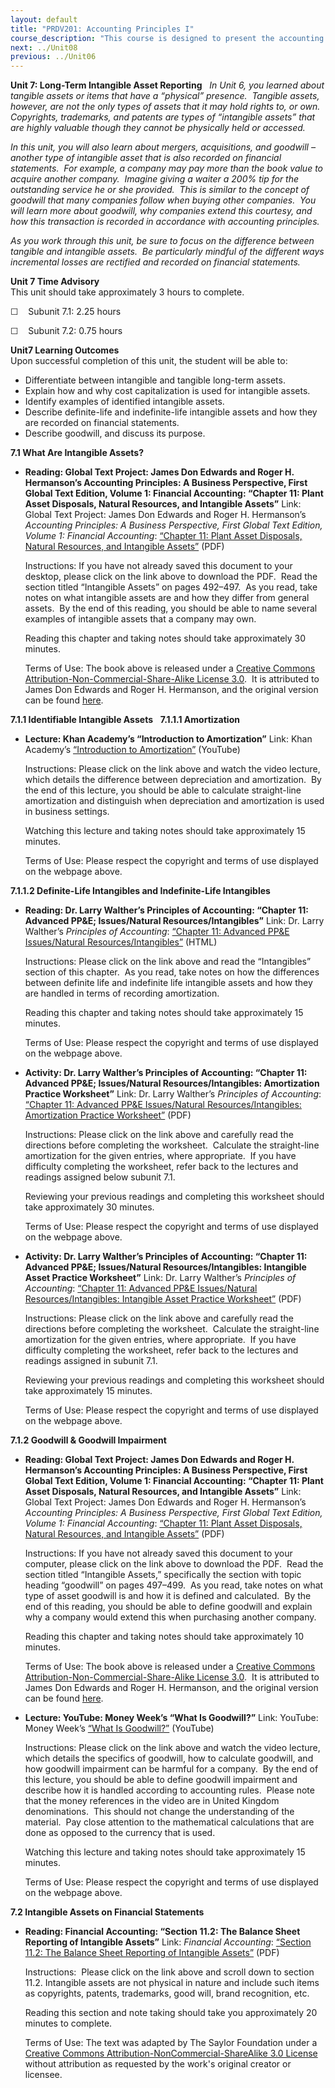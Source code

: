 ```yaml
---
layout: default
title: "PRDV201: Accounting Principles I"
course_description: "This course is designed to present the accounting cycle in an accessible and logical manner. It will provide you with a solid understanding of basic accounting principles and will introduce you to financial statement analysis."
next: ../Unit08
previous: ../Unit06
---
```

**Unit 7: Long-Term Intangible Asset Reporting** <span id="7"></span> 
*In Unit 6, you learned about tangible assets or items that have a
“physical” presence.  Tangible assets, however, are not the only types
of assets that it may hold rights to, or own.  Copyrights, trademarks,
and patents are types of “intangible assets” that are highly valuable
though they cannot be physically held or accessed.*  
  
 *In this unit, you will also learn about mergers, acquisitions, and
goodwill – another type of intangible asset that is also recorded on
financial statements.  For example, a company may pay more than the book
value to acquire another company.  Imagine giving a waiter a 200% tip
for the outstanding service he or she provided.  This is similar to the
concept of goodwill that many companies follow when buying other
companies.  You will learn more about goodwill, why companies extend
this courtesy, and how this transaction is recorded in accordance with
accounting principles.*  
  
 *As you work through this unit, be sure to focus on the difference
between tangible and intangible assets.  Be particularly mindful of the
different ways incremental losses are rectified and recorded on
financial statements.*

**Unit 7 Time Advisory**  
This unit should take approximately 3 hours to complete.  
  
 ☐    Subunit 7.1: 2.25 hours  
  
 ☐    Subunit 7.2: 0.75 hours

**Unit7 Learning Outcomes**  
Upon successful completion of this unit, the student will be able to:
-   Differentiate between intangible and tangible long-term assets.
-   Explain how and why cost capitalization is used for intangible
    assets.
-   Identify examples of identified intangible assets.
-   Describe definite-life and indefinite-life intangible assets and how
    they are recorded on financial statements.
-   Describe goodwill, and discuss its purpose.

**7.1 What Are Intangible Assets?** <span id="7.1"></span> 
-   **Reading: Global Text Project: James Don Edwards and Roger H.
    Hermanson’s Accounting Principles: A Business Perspective, First
    Global Text Edition, Volume 1: Financial Accounting: “Chapter 11:
    Plant Asset Disposals, Natural Resources, and Intangible Assets”**
    Link: Global Text Project: James Don Edwards and Roger H.
    Hermanson’s *Accounting Principles: A Business Perspective, First
    Global Text Edition, Volume 1: Financial Accounting*: [“Chapter 11:
    Plant Asset Disposals, Natural Resources, and Intangible
    Assets”](https://resources.saylor.org/wwwresources/archived/site/wp-content/uploads/2012/10/Accounting-Principles-Vol.-1.pdf)
    (PDF)  
      
     Instructions: If you have not already saved this document to your
    desktop, please click on the link above to download the PDF.  Read
    the section titled “Intangible Assets” on pages 492–497.  As you
    read, take notes on what intangible assets are and how they differ
    from general assets.  By the end of this reading, you should be able
    to name several examples of intangible assets that a company may
    own.  
      
     Reading this chapter and taking notes should take approximately 30
    minutes.  
      
     Terms of Use: The book above is released under a [Creative Commons
    Attribution-Non-Commercial-Share-Alike License
    3.0](http://creativecommons.org/licenses/by-nc-sa/3.0/).  It is
    attributed to James Don Edwards and Roger H. Hermanson, and the
    original version can be found
    [here](http://dl.dropbox.com/u/31779972/Accounting%20Principles%20Vol.%201.pdf).

**7.1.1 Identifiable Intangible Assets** <span id="7.1.1"></span> 
**7.1.1.1 Amortization** <span id="7.1.1.1"></span> 
-   **Lecture: Khan Academy’s “Introduction to Amortization”**
    Link: Khan Academy’s [“Introduction to
    Amortization”](http://www.youtube.com/watch?v=XfR3JSkSkJM)
    (YouTube)  
      
     Instructions: Please click on the link above and watch the video
    lecture, which details the difference between depreciation and
    amortization.  By the end of this lecture, you should be able to
    calculate straight-line amortization and distinguish when
    depreciation and amortization is used in business settings.  
      
     Watching this lecture and taking notes should take approximately 15
    minutes.  
      
     Terms of Use: Please respect the copyright and terms of use
    displayed on the webpage above.

**7.1.1.2 Definite-Life Intangibles and Indefinite-Life Intangibles**
<span id="7.1.1.2"></span> 
-   **Reading: Dr. Larry Walther’s Principles of Accounting: “Chapter
    11: Advanced PP&E; Issues/Natural Resources/Intangibles”**
    Link: Dr. Larry Walther’s *Principles of Accounting*: [“Chapter 11:
    Advanced PP&E Issues/Natural
    Resources/Intangibles”](http://www.principlesofaccounting.com/chapter11/chapter11.html)
    (HTML)  
      
     Instructions: Please click on the link above and read the
    “Intangibles” section of this chapter.  As you read, take notes on
    how the differences between definite life and indefinite life
    intangible assets and how they are handled in terms of recording
    amortization.  
      
     Reading this chapter and taking notes should take approximately 15
    minutes.  
      
     Terms of Use: Please respect the copyright and terms of use
    displayed on the webpage above.

-   **Activity: Dr. Larry Walther’s Principles of Accounting: “Chapter
    11: Advanced PP&E; Issues/Natural Resources/Intangibles:
    Amortization Practice Worksheet”**
    Link: Dr. Larry Walther’s *Principles of Accounting*: [“Chapter 11:
    Advanced PP&E Issues/Natural Resources/Intangibles: Amortization
    Practice
    Worksheet”](http://www.principlesofaccounting.com/chapter11/problems11.html)
    (PDF)  
      
     Instructions: Please click on the link above and carefully read the
    directions before completing the worksheet.  Calculate the
    straight-line amortization for the given entries, where appropriate.
     If you have difficulty completing the worksheet, refer back to the
    lectures and readings assigned below subunit 7.1.  
      
     Reviewing your previous readings and completing this worksheet
    should take approximately 30 minutes.  
      
     Terms of Use: Please respect the copyright and terms of use
    displayed on the webpage above.

-   **Activity: Dr. Larry Walther’s Principles of Accounting: “Chapter
    11: Advanced PP&E; Issues/Natural Resources/Intangibles: Intangible
    Asset Practice Worksheet”**
    Link: Dr. Larry Walther’s *Principles of Accounting*: [“Chapter 11:
    Advanced PP&E Issues/Natural Resources/Intangibles: Intangible Asset
    Practice
    Worksheet”](http://www.principlesofaccounting.com/chapter11/problems11.html)
    (PDF)  
      
     Instructions: Please click on the link above and carefully read the
    directions before completing the worksheet.  Calculate the
    straight-line amortization for the given entries, where appropriate.
     If you have difficulty completing the worksheet, refer back to the
    lectures and readings assigned in subunit 7.1.  
      
     Reviewing your previous readings and completing this worksheet
    should take approximately 15 minutes.  
      
     Terms of Use: Please respect the copyright and terms of use
    displayed on the webpage above.

**7.1.2 Goodwill & Goodwill Impairment** <span id="7.1.2"></span> 
-   **Reading: Global Text Project: James Don Edwards and Roger H.
    Hermanson’s Accounting Principles: A Business Perspective, First
    Global Text Edition, Volume 1: Financial Accounting: “Chapter 11:
    Plant Asset Disposals, Natural Resources, and Intangible Assets”**
    Link: Global Text Project: James Don Edwards and Roger H.
    Hermanson’s *Accounting Principles: A Business Perspective, First
    Global Text Edition, Volume 1: Financial Accounting*: [“Chapter 11:
    Plant Asset Disposals, Natural Resources, and Intangible
    Assets”](https://resources.saylor.org/wwwresources/archived/site/wp-content/uploads/2012/10/Accounting-Principles-Vol.-1.pdf)
    (PDF)  
      
     Instructions: If you have not already saved this document to your
    computer, please click on the link above to download the PDF.  Read
    the section titled “Intangible Assets,” specifically the section
    with topic heading “goodwill” on pages 497–499.  As you read, take
    notes on what type of asset goodwill is and how it is defined and
    calculated.  By the end of this reading, you should be able to
    define goodwill and explain why a company would extend this when
    purchasing another company.  
      
     Reading this chapter and taking notes should take approximately 10
    minutes.  
      
     Terms of Use: The book above is released under a [Creative Commons
    Attribution-Non-Commercial-Share-Alike License
    3.0](http://creativecommons.org/licenses/by-nc-sa/3.0/).  It is
    attributed to James Don Edwards and Roger H. Hermanson, and the
    original version can be found
    [here](http://dl.dropbox.com/u/31779972/Accounting%20Principles%20Vol.%201.pdf).

-   **Lecture: YouTube: Money Week’s “What Is Goodwill?”**
    Link: YouTube: Money Week’s [“What Is
    Goodwill?”](http://www.youtube.com/watch?v=-nKJg5-lpR8) (YouTube)  
      
     Instructions: Please click on the link above and watch the video
    lecture, which details the specifics of goodwill, how to calculate
    goodwill, and how goodwill impairment can be harmful for a company.
     By the end of this lecture, you should be able to define goodwill
    impairment and describe how it is handled according to accounting
    rules.  Please note that the money references in the video are in
    United Kingdom denominations.  This should not change the
    understanding of the material.  Pay close attention to the
    mathematical calculations that are done as opposed to the currency
    that is used.  
      
     Watching this lecture and taking notes should take approximately 15
    minutes.  
      
     Terms of Use: Please respect the copyright and terms of use
    displayed on the webpage above.

**7.2 Intangible Assets on Financial Statements** <span
id="7.2"></span> 
-   **Reading: Financial Accounting: “Section 11.2: The Balance Sheet
    Reporting of Intangible Assets”**
    Link: *Financial Accounting*: [“Section 11.2: The Balance Sheet
    Reporting of Intangible
    Assets”](https://resources.saylor.org/wwwresources/archived/site/textbooks/Financial%20Accounting.pdf)
    (PDF)  
      
     Instructions:  Please click on the link above and scroll down to
    section 11.2. Intangible assets are not physical in nature and
    include such items as copyrights, patents, trademarks, good will,
    brand recognition, etc.  
      
     Reading this section and note taking should take you approximately
    20 minutes to complete.  
      
     Terms of Use: The text was adapted by The Saylor Foundation under a
    [Creative Commons Attribution-NonCommercial-ShareAlike 3.0
    License](http://creativecommons.org/licenses/by-nc-sa/3.0/) without
    attribution as requested by the work's original creator or licensee.


